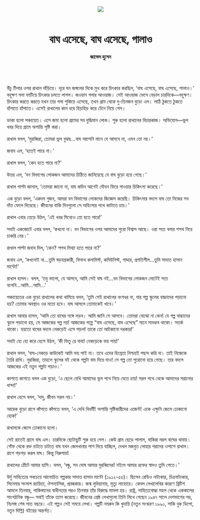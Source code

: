 <div align=center>
<img src=https://images.prothomalo.com/prothomalo-bangla%2F2020-09%2Fb5d14bd8-4082-4eef-a443-9c5674406a01%2F______final.png?rect=0%2C158%2C1378%2C723&w=1200&ar=40%3A21&auto=format%2Ccompress&ogImage=true&mode=crop&overlay=&overlay_position=bottom&overlay_width_pct=1 />
<br><br>
<h1>বাঘ এসেছে, বাঘ এসেছে, পালাও</h1>
<h4>জাভেদ হুসেন</h4>
<br><br>
</div>

উঁচু টিলার ওপর রাখাল দাঁড়িয়ে। দূরে ঘন জঙ্গলের দিকে মুখ করে চিৎকার করছিল, ‘বাঘ এসেছে, বাঘ এসেছে, পালাও।’ বহুক্ষণ গলা ফাটিয়ে চিৎকার চলতে লাগল। জওয়ান গলার আওয়াজ। সেই আওয়াজ ভেসে বেড়াল চারদিকে—বহুক্ষণ। চিৎকার করতে করতে যখন তার গলা শুকিয়ে এসেছে, তখন গ্রাম থেকে দু-তিনজন বুড়ো এল। লাঠি ঠুকতে ঠুকতে হাঁপাতে হাঁপাতে। এসেই রাখালের কান ধরে হিড়হিড় করে টেনে নিয়ে গেল।

ডাকা হলো পঞ্চায়েত। এসে জমা হলো গ্রামের সব বুদ্ধিমান লোক। শুরু হলো রাখালের বিচারকাজ। অভিযোগ—ভুল খবর দিয়ে গ্রামে অশান্তি সৃষ্টি করা।

রাখাল বলল, ‘মুরব্বিরা, তোমরা ভুল বুঝছ...বাঘ আসেনি মানে যে আসবে না, এমন তো নয়।’

জবাব এল, ‘হতেই পারে না।’

রাখাল বলল, ‘কেন হতে পারে না?’

উত্তর এল, ‘বন বিভাগের লোকজন আমাদের চিঠিতে জানিয়েছে যে বাঘ বুড়ো হয়ে গেছে।’

রাখাল পাল্টা জানাল, ‘তোমরা জানো না, বাঘ কদিন আগেই যৌবন ফিরে পাওয়ার চিকিৎসা করেছে।’

এক বুড়ো বলল, ‘একদম গুজব, আমরা বন বিভাগের লোকদের জিজ্ঞেস করেছি। চিকিৎসার বদলে বাঘ তো নিজের সব দাঁত ফেলে দিয়েছে। জীবনের বাকি দিনগুলো সে অহিংসার পথে কাটাতে চায়।’

রাখাল এবার তেড়ে উঠল, ‘এই খবর মিথ্যেও তো হতে পারে!’

সবাই একজোটে এবার বলল, ‘কখনো না। বন বিভাগের ওপর আমাদের পুরো বিশ্বাস আছে। ওরা সত্য বলার শপথ নিয়ে চাকরি নেয়।’

রাখাল পাল্টা জবাব দিল, ‘কেন? শপথ মিথ্যা হতে পারে না?’

জবাব এল, ‘কখনোই না...তুমি ষড়যন্ত্রকারী, ফিফথ কলামিস্ট, কমিউনিস্ট, গাদ্দার, প্রগতিশীল...তুমি সাদাত হাসান মান্টো!’

রাখাল হাসল। বলল, ‘তবু ভালো, যে আসবে, আমি সেই বাঘ নই...বন বিভাগের লোকজন মোটেই সত্য বলেনি...আমি...আমি...’

পঞ্চায়েতের এক বুড়ো রাখালের কথা থামিয়ে বলল, ‘তুমি সেই রাখালের বংশধর না, যার গল্প স্কুলের বাচ্চাদের পড়ানো হয়? তোমার অবস্থাও ওর মতো হবে। বাঘ আসলে তোমাকেই খাবে।’

রাখাল আবার হাসল, ‘আমি তো বাঘের সঙ্গে লড়ব। আমি জানি সে আসবে। তোমরা বোঝো না কেন! যে গল্প বাচ্চাদের স্কুলে পড়ানো হয়, সে আজকের গল্প নয়! আজকের গল্পে “বাঘ এসেছে, বাঘ এসেছে” মানে সাবধান থাকো। সতর্ক থাকো। হয়তো বাঘের বদলে নেকড়েই এসে পড়ল! তাকে তো আটকানো দরকার!’

সবাই হো হো করে হেসে উঠল, ‘কী ভিতু রে বাবা! নেকড়েকে ভয় পায়!’

রাখাল বলল, ‘বাঘ-নেকড়ে কাউকেই আমি ভয় পাই না। তবে এদের হিংস্রতা নিশ্চয়ই পছন্দ করি না। তাই নিজেকে তৈরি রাখি। মুরব্বিরা, তাহলে স্কুলের বই থেকে গল্পটা বাদ দিয়ে দাও! সে গল্প তো পুরোনো হয়ে গেছে। তার বদলে আজকের এই নতুন গল্পটা পড়াও।’

কাশতে কাশতে বলল এক বুড়ো, ‘এ ছেলে দেখি আমাদের ভুল পথে নিয়ে যেতে চায়! সরল পথে থেকে আমাদের সরানোর ধান্দা!’

রাখাল হেসে বলল, ‘দাদু, জীবন সরল নয়।’

আরেক বুড়ো রাগে কাঁপতে কাঁপতে বলল, ‘এ দেখি বিধর্মী! অশান্তি সৃষ্টিকারীদের এজেন্ট! একে এক্ষুনি জেলে ঢোকানো হোক!’

রাখালকে জেলে ঢোকানো হলো।

সেই রাতেই গ্রামে বাঘ এল। চারদিকে ছোটাছুটি শুরু হয়ে গেল। কেউ গ্রাম ছেড়ে পালাল, বাকিরা মরল বাঘের থাবায়। গোঁফ থেকে রক্ত চাটতে চাটতে বাঘ যখন জেলখানার পাশ দিয়ে যাচ্ছিল, দেখল মজবুত লোহার গরাদের ওপাশে রাখাল। রাগে গড়গড় করল বাঘ। কিন্তু নিরুপায়!

রাখালের ঠোঁটে আবার হাসি। বলল, ‘বন্ধু, সব দোষ আমার মুরব্বিদের! নইলে আমার রক্তের স্বাদও তুমি পেতে।’

উর্দু সাহিত্যের সবচেয়ে আলোচিত গল্পকার সাদাত হাসান মান্টো (১৯১২-৫৫)। ছিলেন রেডিও নাট্যকার, চিত্রনাট্যকার, সিনেমার সংলাপ রচয়িতা, ঔপন্যাসিক, প্রবন্ধকার। জন্ম লুধিয়ানায়, মৃত্যু লাহোরে। কেবল লেখালেখির কারণে ব্রিটিশ আমলে তিনবার, পাকিস্তানের স্বাধীনতার পরও তিনবার তাঁর বিরুদ্ধে মামলা হয়। রাষ্ট্র, সাহিত্যবোদ্ধা মহল থেকে এককালের সাংগঠনিক বন্ধু— সবাই তাঁকে ত্যাগ করেছে। জীবনের শ্রেষ্ঠ লেখাগুলো তিনি লিখে গেছেন ১৯৪৭ সালে দেশভাগের পর, নিঃসঙ্গ শেষ সাত বছরে। এই গল্পও সেই সময়ে লেখা। গল্পটি নমরুদ কি খুদায়ি (নতুন সংস্করণ ১৯৯০, সাকি বুক ডিপো, নতুন দিল্লি) বইয়ের অন্তর্গত।
